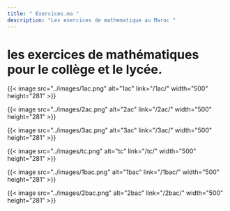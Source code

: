 ```yaml
---
title: " Exercices.ma "
description: "Les exercices de mathematique au Maroc "
---
```

#  les exercices de mathématiques pour le collège et le lycée.
{{< image src="../images/1ac.png" alt="1ac" link="/1ac/" width="500" height="281" >}}

{{< image src="../images/2ac.png" alt="2ac" link="/2ac/" width="500" height="281" >}}

{{< image src="../images/3ac.png" alt="3ac" link="/3ac/" width="500" height="281" >}}

{{< image src="../images/tc.png" alt="tc" link="/tc/" width="500" height="281" >}}

{{< image src="../images/1bac.png" alt="1bac" link="/1bac/" width="500" height="281" >}}

{{< image src="../images/2bac.png" alt="2bac" link="/2bac/" width="500" height="281" >}}
